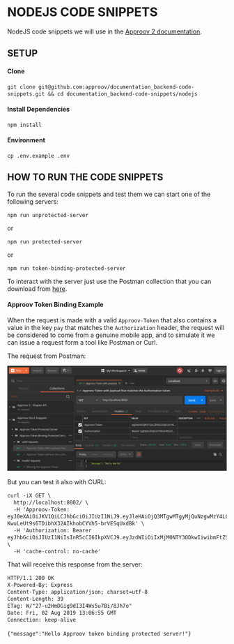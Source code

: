 # NODEJS CODE SNIPPETS

NodeJS code snippets we will use in the [Approov 2 documentation](https://approov.io/docs/).

## SETUP

#### Clone

```
git clone git@github.com:approov/documentation_backend-code-snippets.git && cd documentation_backend-code-snippets/nodejs
```

#### Install Dependencies

```
npm install
```

#### Environment

```
cp .env.example .env
```

## HOW TO RUN THE CODE SNIPPETS

To run the several code snippets and test them we can start one of the following servers:

```
npm run unprotected-server
```
or
```
npm run protected-server
```
or
```
npm run token-binding-protected-server
```

To interact with the server just use the Postman collection that you can download from [here](./../api.postman_collection.json).


#### Approov Token Binding Example

When the request is made with a valid `Approov-Token` that also contains a value in the key `pay` that matches the `Authorization` header, the request will be considered to come from a genuine mobile app, and to simulate it we can issue a request form a tool like Postman or Curl.

The request from Postman:

![Valid Approov Token Binding Request Example](./../.assets/img/postman-valid-approov-token-binding.png)

But you can test it also with CURL:

```
curl -iX GET \
  http://localhost:8002/ \
  -H 'Approov-Token: eyJ0eXAiOiJKV1QiLCJhbGciOiJIUzI1NiJ9.eyJleHAiOjQ3MTgwMTgyMjQuNzgwMzY4LCJwYXkiOiJWUUZGUEpaNjgyYU90eFJNanowa3RDSG15V2VFRWVTTXZYaDF1RDhKM3ZrPSJ9.N-KwuLeUt9s6TDibhX32AIkhobCYVh5-brVESqUxdBk' \
  -H 'Authorization: Bearer eyJhbGciOiJIUzI1NiIsInR5cCI6IkpXVCJ9.eyJzdWIiOiIxMjM0NTY3ODkwIiwibmFtZSI6IkpvaG4gRG9lIiwiaWF0IjoxNTE2MjM5MDIyfQ.SflKxwRJSMeKKF2QT4fwpMeJf36POk6yJV_adQssw5c' \
  -H 'cache-control: no-cache'
```

That will receive this response from the server:

```
HTTP/1.1 200 OK
X-Powered-By: Express
Content-Type: application/json; charset=utf-8
Content-Length: 39
ETag: W/"27-u2HmDGig9dI3I4Ws5u7Bi/8Jh7o"
Date: Fri, 02 Aug 2019 13:06:55 GMT
Connection: keep-alive

{"message":"Hello Approov token binding protected server!"}
```
